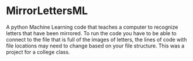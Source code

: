 # MirrorLettersML
A python Machine Learning code that teaches a computer to recognize letters that have been mirrored.
To run the code you have to be able to connect to the file that is full of the images of letters, the lines of code with file locations may need to change based on your file structure.
This was a project for a college class.
